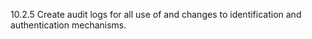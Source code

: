 10.2.5 Create audit logs for all use of and changes to identification and authentication mechanisms.